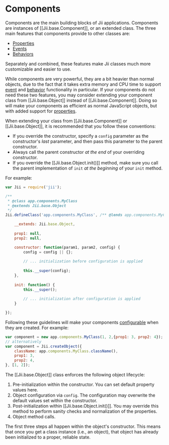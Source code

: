 Components
==========

Components are the main building blocks of Jii applications. Components are instances of [[Jii.base.Component]],
or an extended class. The three main features that components provide to other classes are:

* [Properties](concept-properties)
* [Events](concept-events)
* [Behaviors](concept-behaviors)
 
Separately and combined, these features make Jii classes much more customizable and easier to use.


While components are very powerful, they are a bit heavier than normal objects, due to the fact that
it takes extra memory and CPU time to support [event](concept-events) and [behavior](concept-behaviors) functionality in particular.
If your components do not need these two features, you may consider extending your component class from
[[Jii.base.Object]] instead of [[Jii.base.Component]]. Doing so will make your components as efficient as normal JavaScript objects,
but with added support for [properties](concept-properties).

When extending your class from [[Jii.base.Component]] or [[Jii.base.Object]], it is recommended that you follow
these conventions:

- If you override the constructor, specify a `config` parameter as the constructor's *last* parameter, and then pass this parameter
  to the parent constructor.
- Always call the parent constructor *at the end* of your overriding constructor.
- If you override the [[Jii.base.Object.init()]] method, make sure you call the parent implementation of `init` *at the beginning* of your `init` method.

For example:

```js
var Jii = require('jii');

/**
 * @class app.components.MyClass
 * @extends Jii.base.Object
 */
Jii.defineClass('app.components.MyClass', /** @lends app.components.MyClass.prototype */{

	__extends: Jii.base.Object,
	
	prop1: null,
	prop2: null,

    constructor: function(param1, param2, config) {
        config = config || {};
        
        // ... initialization before configuration is applied
        
        this.__super(config);
    },
    
    init: function() {
        this.__super();
        
        // ... initialization after configuration is applied
    }

});
```

Following these guidelines will make your components [configurable](concept-configurations) when they are created. For example:

```js
var component = new app.components.MyClass(1, 2,{prop1: 3, prop2: 4});
// alternatively
var component = Jii.createObject({
    className: app.components.MyClass.className(),
    prop1: 3,
    prop2: 4,
}, [1, 2]);
```

The [[Jii.base.Object]] class enforces the following object lifecycle:

1. Pre-initialization within the constructor. You can set default property values here.
2. Object configuration via `config`. The configuration may overwrite the default values set within the constructor.
3. Post-initialization within [[Jii.base.Object.init()]]. You may override this method to perform sanity checks and normalization of the properties.
4. Object method calls.

The first three steps all happen within the object's constructor. This means that once you get a class instance (i.e., an object),
that object has already been initialized to a proper, reliable state.
